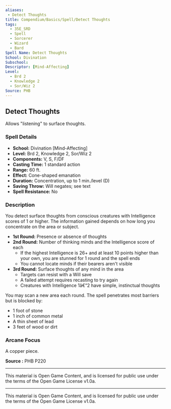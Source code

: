 ```yaml
---
aliases:
 - Detect Thoughts
title: Compendium/Basics/Spell/Detect Thoughts
tags:
  - 35E_SRD
  - Spell
  - Sorcerer
  - Wizard
  - Bard
Spell Name: Detect Thoughts
School: Divination
Subschool: 
Descriptor: [Mind-Affecting]
Level:
  - Brd 2
  - Knowledge 2
  - Sor/Wiz 2
Source: PHB
---
```


## Detect Thoughts

Allows "listening" to surface thoughts.

### Spell Details

- **School:** Divination [Mind-Affecting]  
- **Level:** Brd 2, Knowledge 2, Sor/Wiz 2  
- **Components:** V, S, F/DF  
- **Casting Time:** 1 standard action  
- **Range:** 60 ft.  
- **Effect:** Cone-shaped emanation  
- **Duration:** Concentration, up to 1 min./level (D)  
- **Saving Throw:** Will negates; see text  
- **Spell Resistance:** No  

### Description

You detect surface thoughts from conscious creatures with Intelligence scores of 1 or higher. The information gained depends on how long you concentrate on the area or subject.

- **1st Round:** Presence or absence of thoughts  
- **2nd Round:** Number of thinking minds and the Intelligence score of each  
  - If the highest Intelligence is 26+ and at least 10 points higher than your own, you are stunned for 1 round and the spell ends  
  - You cannot locate minds if their bearers aren't visible  
- **3rd Round:** Surface thoughts of any mind in the area  
  - Targets can resist with a Will save  
  - A failed attempt requires recasting to try again  
  - Creatures with Intelligence 1â€“2 have simple, instinctual thoughts

You may scan a new area each round. The spell penetrates most barriers but is blocked by:

- 1 foot of stone  
- 1 inch of common metal  
- A thin sheet of lead  
- 3 feet of wood or dirt

### Arcane Focus

A copper piece.


**Source :** PHB P220

---

This material is Open Game Content, and is licensed for public use under  
the terms of the Open Game License v1.0a.

---

This material is Open Game Content, and is licensed for public use under the terms of the Open Game License v1.0a.
